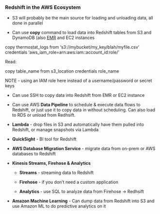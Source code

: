 ### Redshift in the AWS Ecosystem

* S3 will probably be the main source for loading and unloading data, all done in parallel

* Can use **copy** command to load data into Redshift tables from S3 and DynamoDB (also [EMR](http://docs.aws.amazon.com/redshift/latest/dg/loading-data-from-emr.html) and EC2 instances

copy thermostat_logs from ‘s3://mybucket/my_key/blah/myfile.csv’ credentials ‘aws_iam_role=arn:aws:iam::account_id:role/’

Read: 

copy table_name from s3_location credentials role_name

NOTE - using an IAM role here instead of a username/password or secret keys

* Can use SSH to copy data into Redshift from EMR or EC2 instance

* Can use AWS **Data Pipeline** to schedule & execute data flows to Redshift, or just use it to copy data in without scheduling.  Can also load to RDS or unload from Redhsift.

* **Lambda** - drop files in S3 and automatically have them pulled into Redshift, or manage snapshots via Lambda

* **QuickSight** - BI tool for Redshift

* **AWS Database Migration Service** - migrate data from on-prem or AWS databases to Redshift

* **Kinesis Streams, Firehose & Analytics**

    * **Streams** - streaming data to Redshift

    * **Firehose** - if you don’t need a custom application

    * **Analytics** - use SQL to analyze data from Firehose → Redhsift

* **Amazon Machine Learning** - Can dump data from Redshift into S3 and use Amazon ML to do predictive analytics on it
